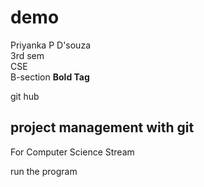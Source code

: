 # demo
Priyanka P D'souza <br> 
3rd sem <br>
CSE <br> B-section
 <b> Bold Tag </b>
<html> 
<!-- head tag -->
  
<head> 
    </title> git hub</title> 
</head> 
<!-- Body tag -->
  
<body> 
    <h2>project management with git</h2> 
    <p> 
         For Computer Science Stream 
    </p> 
    <p> 
        run the program 
    </p> 
</body> 
</html> 


